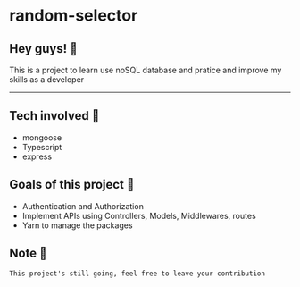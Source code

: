 # random-selector

## Hey guys! 👋

This is a project to learn use noSQL database and pratice and improve my skills as a developer

---
## Tech involved 💾
- mongoose
- Typescript
- express
 

## Goals of this project 🦾
- Authentication and Authorization
- Implement APIs using Controllers, Models, Middlewares, routes
- Yarn to manage the packages 

## Note 📝


```
This project's still going, feel free to leave your contribution